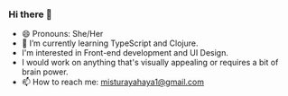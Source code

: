 ### Hi there 👋
- 😄 Pronouns: She/Her
- 🌱 I’m currently learning TypeScript and Clojure.
- I'm interested in Front-end development and UI Design.
- I would work on anything that's visually appealing or requires a bit of brain power.
- 📫 How to reach me: misturayahaya1@gmail.com
<!--
**Mistie-rious/Mistie-rious** is a ✨ _special_ ✨ repository because its `README.md` (this file) appears on your GitHub profile.

Here are some ideas to get you started:



- 👯 I’m looking to collaborate on ...
- 🤔 I’m looking for help with ...
- 💬 Ask me about ...


- ⚡ Fun fact: ...
-->
